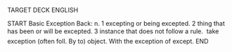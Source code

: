 TARGET DECK
ENGLISH

START
Basic
Exception
Back: n. 1 excepting or being excepted. 2 thing that has been or will be excepted. 3 instance that does not follow a rule.  take exception (often foll. By to) object. With the exception of except.
END

